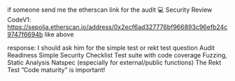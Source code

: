 if someone send me the etherscan link for the audit 
💻 Security Review CodeV1: https://sepolia.etherscan.io/address/0x2ecf6ad327776bf966893c96efb24c9747f6694b
like above 

response:
 	I should ask him for the simple test or rekt test question 
 	Audit Readiness
		Simple Security Checklist
		Test suite with code coverage
		Fuzzing, Static Analysis
		Natspec (especially for external/public functions)
	The Rekt Test
		”Code maturity” is important!

